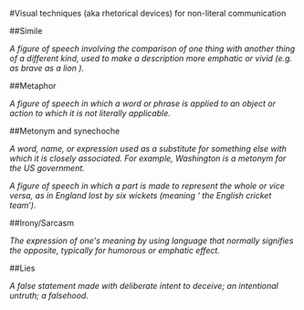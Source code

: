 #Visual techniques (aka rhetorical devices) for non-literal communication

##Simile

*A figure of speech involving the comparison of one thing with another thing of a different kind, used to make a description more emphatic or vivid (e.g. as brave as a lion ).*

##Metaphor

*A figure of speech in which a word or phrase is applied to an object or action to which it is not literally applicable.*

##Metonym and synechoche

*A word, name, or expression used as a substitute for something else with which it is closely associated. For example, Washington is a metonym for the US government.*

*A figure of speech in which a part is made to represent the whole or vice versa, as in England lost by six wickets (meaning ‘ the English cricket team’).*

##Irony/Sarcasm

*The expression of one's meaning by using language that normally signifies the opposite, typically for humorous or emphatic effect.*

##Lies

*A false statement made with deliberate intent to deceive; an intentional untruth; a falsehood.*